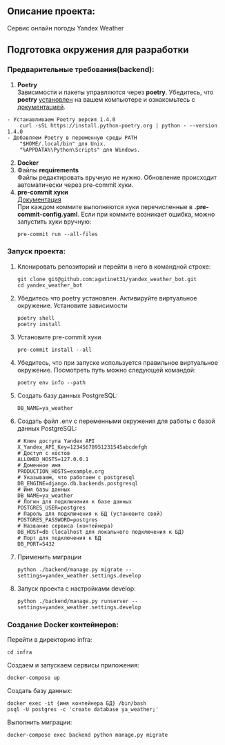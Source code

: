 ## Описание проекта:
Сервис онлайн погоды Yandex Weather
## Подготовка окружения для разработки

### Предварительные требования(backend):
1. **Poetry** \
Зависимости и пакеты управляются через **poetry**. Убедитесь, что **poetry** [установлен](https://python-poetry.org/docs/#osx--linux--bashonwindows-install-instructions) на вашем компьютере и ознакомьтесь с [документацией](https://python-poetry.org/docs/cli/).
```
- Устанавливаем Poetry версия 1.4.0
    curl -sSL https://install.python-poetry.org | python - --version 1.4.0
- Добавляем Poetry в переменную среды PATH
    "$HOME/.local/bin" для Unix.
    "%APPDATA%\Python\Scripts" для Windows.
```
2. **Docker**
3. Файлы **requirements** \
Файлы редактировать вручную не нужно. Обновление происходит автоматически через pre-commit хуки.
4. **pre-commit хуки** \
[Документация](https://pre-commit.com)\
При каждом коммите выполняются хуки перечисленные в **.pre-commit-config.yaml**.
Если при коммите возникает ошибка, можно запустить хуки вручную:
    ```
    pre-commit run --all-files
    ```

### Запуск проекта:
1. Клонировать репозиторий и перейти в него в командной строке:
    ```
    git clone git@github.com:agatinet31/yandex_weather_bot.git
    cd yandex_weather_bot
    ```
2. Убедитесь что poetry установлен. Активируйте виртуальное окружение. Установите зависимости
    ```
    poetry shell
    poetry install
    ```
3. Установите pre-commit хуки
    ```
    pre-commit install --all
    ```
4. Убедитесь, что при запуске используется правильное виртуальное окружение.
Посмотреть путь можно следующей командой:
    ```
    poetry env info --path
    ```
5. Создать базу данных PostgreSQL:
    ```
    DB_NAME=ya_weather
    ```
6. Создать файл .env с переменными окружения для работы с базой данных PostgreSQL:

    ```
    # Ключ доступа Yandex API
    X_Yandex_API_Key=12345678951231545abcdefgh
    # Доступ с хостов
    ALLOWED_HOSTS=127.0.0.1
    # Доменное имя
    PRODUCTION_HOSTS=example.org
    # Указываем, что работаем с postgresql
    DB_ENGINE=django.db.backends.postgresql
    # Имя базы данных
    DB_NAME=ya_weather
    # Логин для подключения к базе данных
    POSTGRES_USER=postgres
    # Пароль для подключения к БД (установите свой)
    POSTGRES_PASSWORD=postgres
    # Название сервиса (контейнера)
    DB_HOST=db (localhost для локального подключения к БД)
    # Порт для подключения к БД
    DB_PORT=5432
    ```
7. Применить миграции
    ```
    python ./backend/manage.py migrate --settings=yandex_weather.settings.develop
    ```
8. Запуск проекта с настройками develop:
    ```
    python ./backend/manage.py runserver --settings=yandex_weather.settings.develop
    ```
### Создание Docker контейнеров:
Перейти в директорию infra:
```
cd infra
```

Создаем и запускаем сервисы приложения:

```
docker-compose up
```

Создать базу данных:
```
docker exec -it {имя контейнера БД} /bin/bash
psql -U postgres -c 'create database ya_weather;'
```

Выполнить миграции:

```
docker-compose exec backend python manage.py migrate
```
